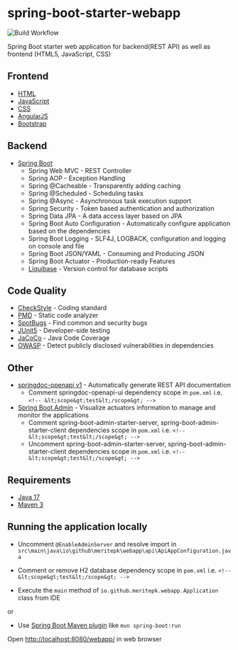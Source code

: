 # spring-boot-starter-webapp

![Build Workflow](https://github.com/mohsin-naroo/spring-boot-starter-webapp/actions/workflows/maven.yml/badge.svg)

Spring Boot starter web application for backend(REST API) as well as frontend (HTML5, JavaScript, CSS)

## Frontend

- [HTML](https://www.w3schools.com/html/)
- [JavaScript](https://www.w3schools.com/js/)
- [CSS](https://www.w3schools.com/css/)
- [AngularJS](https://www.w3schools.com/angular/)
- [Bootstrap](https://www.w3schools.com/bootstrap5/)

## Backend

- [Spring Boot](https://start.spring.io/)
    - Spring Web MVC - REST Controller
    - Spring AOP - Exception Handling
    - Spring @Cacheable - Transparently adding caching
    - Spring @Scheduled - Scheduling tasks
    - Spring @Async - Asynchronous task execution support 
    - Spring Security - Token based authentication and authorization
    - Spring Data JPA - A data access layer based on JPA
    - Spring Boot Auto Configuration - Automatically configure application based on the dependencies
    - Spring Boot Logging - SLF4J, LOGBACK, configuration and logging on console and file
    - Spring Boot JSON/YAML - Consuming and Producing JSON
    - Spring Boot Actuator - Production-ready Features
    - [Liquibase](https://docs.liquibase.com/change-types/home.html) - Version control for database scripts

## Code Quality

- [CheckStyle](https://checkstyle.sourceforge.io/) - Coding standard
- [PMD](https://pmd.github.io/) - Static code analyzer
- [SpotBugs](https://spotbugs.github.io/) - Find common and security bugs
- [JUnit5](https://www.baeldung.com/junit-5) - Developer-side testing
- [JaCoCo](https://www.eclemma.org/jacoco/trunk/index.html) - Java Code Coverage
- [OWASP](https://cheatsheetseries.owasp.org/IndexTopTen.html) - Detect publicly disclosed vulnerabilities in dependencies

## Other

- [springdoc-openapi v1](https://springdoc.org/v1/) - Automatically generate REST API documentation
    - Comment springdoc-openapi-ui dependency scope in `pom.xml` i.e. `<!-- &lt;scope&gt;test&lt;/scope&gt; -->`
- [Spring Boot Admin](https://docs.spring-boot-admin.com/2.7.11/) - Visualize actuators information to manage and monitor the applications
    - Comment spring-boot-admin-starter-server, spring-boot-admin-starter-client dependencies scope in `pom.xml` i.e. `<!-- &lt;scope&gt;test&lt;/scope&gt; -->`
    - Uncomment spring-boot-admin-starter-server, spring-boot-admin-starter-client dependencies scope in `pom.xml` i.e. `<!-- &lt;scope&gt;test&lt;/scope&gt; -->`

## Requirements

- [Java 17](https://www.oracle.com/pk/java/technologies/downloads/#java17)
- [Maven 3](https://maven.apache.org)

## Running the application locally

- Uncomment `@EnableAdminServer` and resolve import in `src\main\java\io\github\meritepk\webapp\api\ApiAppConfiguration.java`

- Comment or remove H2 database dependency scope in `pom.xml` i.e. `<!-- &lt;scope&gt;test&lt;/scope&gt; -->`

- Execute the `main` method of `io.github.meritepk.webapp.Application` class from IDE

or

- Use [Spring Boot Maven plugin](https://docs.spring.io/spring-boot/docs/current/reference/html/build-tool-plugins-maven-plugin.html) like `mvn spring-boot:run`

Open [http://localhost:8080/webapp/](http://localhost:8080/webapp/) in web browser
